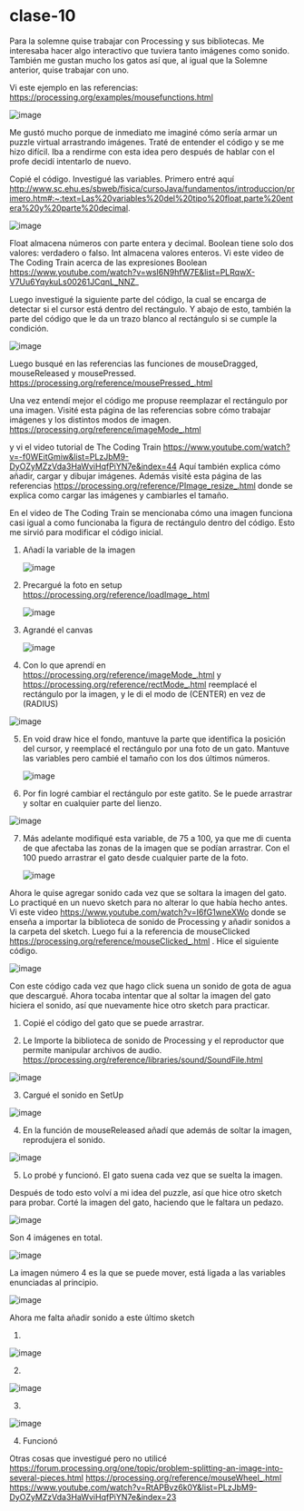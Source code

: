 # clase-10
Para la solemne quise trabajar con Processing y sus bibliotecas. Me interesaba hacer algo interactivo que tuviera tanto imágenes como sonido. También me gustan mucho los gatos así que, al igual que la Solemne anterior, quise trabajar con uno.

Vi este ejemplo en las referencias:
https://processing.org/examples/mousefunctions.html

![image](https://github.com/SofiaAbarca/dis9034-2024-1/assets/163044808/d7fd83ff-05e1-4d14-bba6-2ef2ecd2a2c7)



Me gustó mucho porque de inmediato me imaginé cómo sería armar un puzzle virtual arrastrando imágenes. Traté de entender el código y se me hizo difícil. Iba a rendirme con esta idea pero después de hablar con el profe decidí intentarlo de nuevo.

Copié el código.
Investigué las variables. Primero entré aquí http://www.sc.ehu.es/sbweb/fisica/cursoJava/fundamentos/introduccion/primero.htm#:~:text=Las%20variables%20del%20tipo%20float,parte%20entera%20y%20parte%20decimal.

![image](https://github.com/SofiaAbarca/dis9034-2024-1/assets/163044808/0eb141f1-472b-4460-b3e2-8e7c452b4f53)

            
Float almacena números con parte entera y decimal. Boolean tiene solo dos valores: verdadero o falso. Int almacena valores enteros. Vi este video de The Coding Train acerca de las expresiones Boolean https://www.youtube.com/watch?v=wsI6N9hfW7E&list=PLRqwX-V7Uu6YqykuLs00261JCqnL_NNZ_


Luego investigué la siguiente parte del código, la cual se encarga de detectar si el cursor está dentro del rectángulo. Y abajo de esto, también la parte del código que le da un trazo blanco al rectángulo si se cumple la condición.

![image](https://github.com/SofiaAbarca/dis9034-2024-1/assets/163044808/c1a9831d-86a9-4fbc-be86-54d86b55e68e)



Luego busqué en las referencias las funciones de mouseDragged, mouseReleased y mousePressed. https://processing.org/reference/mousePressed_.html

Una vez entendí mejor el código me propuse reemplazar el rectángulo por una imagen.
Visité esta página de las referencias sobre cómo trabajar imágenes y los distintos modos de imagen. https://processing.org/reference/imageMode_.html

y vi el video tutorial de The Coding Train https://www.youtube.com/watch?v=-f0WEitGmiw&list=PLzJbM9-DyOZyMZzVda3HaWviHqfPiYN7e&index=44  Aquí también explica cómo añadir, cargar y dibujar imágenes.
Además visité esta página de las referencias https://processing.org/reference/PImage_resize_.html donde se explica como cargar las imágenes y cambiarles el tamaño.

En el video de The Coding Train se mencionaba cómo una imagen funciona casi igual a como funcionaba la figura de rectángulo dentro del código. Esto me sirvió para modificar el código inicial.

1) Añadí la variable de la imagen
   
   ![image](https://github.com/SofiaAbarca/dis9034-2024-1/assets/163044808/27ceab8c-0211-4017-8c83-2f837c3b09f7)


2) Precargué la foto en setup https://processing.org/reference/loadImage_.html
   
   ![image](https://github.com/SofiaAbarca/dis9034-2024-1/assets/163044808/cbd77e92-2680-441d-aaf7-e058b4dce2d4)


3) Agrandé el canvas
   
   ![image](https://github.com/SofiaAbarca/dis9034-2024-1/assets/163044808/05bc22fc-61e3-45df-9be4-3e99277e1a55)


4) Con lo que aprendí en https://processing.org/reference/imageMode_.html y https://processing.org/reference/rectMode_.html reemplacé el rectángulo por la imagen, y le di el modo de (CENTER) en vez de (RADIUS)

   
 ![image](https://github.com/SofiaAbarca/dis9034-2024-1/assets/163044808/2a0a5974-be3c-4e4c-afa4-1ada7fbd4425)



5) En void draw hice el fondo, mantuve la parte que identifica la posición del cursor, y reemplacé el rectángulo por una foto de un gato. Mantuve las variables pero cambié el tamaño con los dos últimos números.


   ![image](https://github.com/SofiaAbarca/dis9034-2024-1/assets/163044808/099c8548-b9fb-4bb9-905a-a6c9f39eb2fe)



6) Por fin logré cambiar el rectángulo por este gatito. Se le puede arrastrar y soltar en cualquier parte del lienzo. 


 ![image](https://github.com/SofiaAbarca/dis9034-2024-1/assets/163044808/a025e3f8-07b3-4eed-8b0b-4365376c2cfe)


7) Más adelante modifiqué esta variable, de 75 a 100, ya que me di cuenta de que afectaba las zonas de la imagen que se podían arrastrar. Con el 100 puedo arrastrar el gato desde cualquier parte de la foto.

   ![image](https://github.com/SofiaAbarca/dis9034-2024-1/assets/163044808/d3c8ffc5-6e1f-4411-995a-e86e4c020ce6)





Ahora le quise agregar sonido cada vez que se soltara la imagen del gato. Lo practiqué en un nuevo sketch para no alterar lo que había hecho antes.
Vi este video https://www.youtube.com/watch?v=I6fG1wneXWo donde se enseña a importar la biblioteca de sonido de Processing y añadir sonidos a la carpeta del sketch. Luego fui a la referencia de mouseClicked https://processing.org/reference/mouseClicked_.html .
Hice el siguiente código.


![image](https://github.com/SofiaAbarca/dis9034-2024-1/assets/163044808/57c87cc8-9bce-4578-9741-30cd5241193a)



Con este código cada vez que hago click suena un sonido de gota de agua que descargué.
Ahora tocaba intentar que al soltar la imagen del gato hiciera el sonido, así que nuevamente hice otro sketch para practicar. 


1) Copié el código del gato que se puede arrastrar.
  


2) Le Importe la biblioteca de sonido de Processing y el reproductor que permite manipular archivos de audio. https://processing.org/reference/libraries/sound/SoundFile.html

![image](https://github.com/SofiaAbarca/dis9034-2024-1/assets/163044808/99257539-14cf-49c9-80fb-b6d232698420)


3) Cargué el sonido en SetUp

 ![image](https://github.com/SofiaAbarca/dis9034-2024-1/assets/163044808/d0835e11-e4ab-4cc9-b9ad-64e2797525af)


4) En la función de mouseReleased añadí que además de soltar la imagen, reprodujera el sonido.

![image](https://github.com/SofiaAbarca/dis9034-2024-1/assets/163044808/4d74ff1b-8e5c-4fa2-8088-1e3acc0f14fe)


5) Lo probé y funcionó. El gato suena cada vez que se suelta la imagen.



Después de todo esto volví a mi idea del puzzle, así que hice otro sketch para probar.
Corté la imagen del gato, haciendo que le faltara un pedazo.

![image](https://github.com/SofiaAbarca/dis9034-2024-1/assets/163044808/a0edab24-2340-4ad4-b1b5-e0412a07bb6c)



Son 4 imágenes en total.

![image](https://github.com/SofiaAbarca/dis9034-2024-1/assets/163044808/bdccaaa1-a0b0-4874-be7e-5b4f1e9231bf)


La imagen número 4 es la que se puede mover, está ligada a las variables enunciadas al principio.

![image](https://github.com/SofiaAbarca/dis9034-2024-1/assets/163044808/aebd6695-d45a-418c-8b7c-649a63c52b1c)


Ahora me falta añadir sonido a este último sketch

1)

   ![image](https://github.com/SofiaAbarca/dis9034-2024-1/assets/163044808/d210203f-b40d-4faa-8179-257a0feab8c2)

2)

  ![image](https://github.com/SofiaAbarca/dis9034-2024-1/assets/163044808/50c1fc06-cbf4-45f8-b278-31ba80d9e382)

3)

  ![image](https://github.com/SofiaAbarca/dis9034-2024-1/assets/163044808/8b8d4209-c48d-4ac4-b04f-03d5a9fa149d)


4) Funcionó


Otras cosas que investigué pero no utilicé
https://forum.processing.org/one/topic/problem-splitting-an-image-into-several-pieces.html
https://processing.org/reference/mouseWheel_.html
https://www.youtube.com/watch?v=RtAPBvz6k0Y&list=PLzJbM9-DyOZyMZzVda3HaWviHqfPiYN7e&index=23
